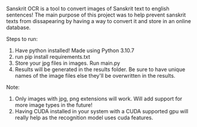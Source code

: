 Sanskrit OCR is a tool to convert images of Sanskrit text to english sentences! The main purpose of this project was to help prevent sanskrit texts from dissapearing by having a way to convert it and store in an online database.

Steps to run:
1. Have python installed! Made using Python 3.10.7
2. run pip install requirements.txt
3. Store your jpg files in images. Run main.py
4. Results will be generated in the results folder. Be sure to have unique names of the image files else they'll be overwritten in the results.

Note: 
1. Only images with jpg, png extensions will work. Will add support for more image types in the future!
2. Having CUDA installed in your system with a CUDA supported gpu will really help as the recognition model uses cuda features.